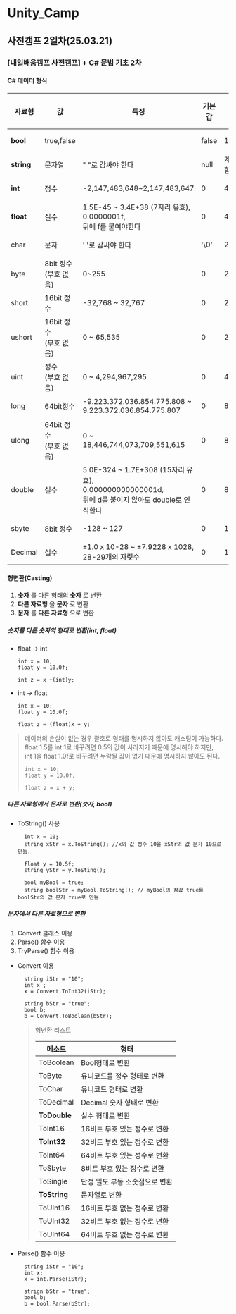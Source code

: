 # Unity_Camp

## 사전캠프 2일차(25.03.21)

### [내일배움캠프 사전캠프] + C# 문법 기초 2차
#### C# 데이터 형식
자료형|값|특징|기본갑|크기|중요도
-|-|-|-|-|-
__bool__|true,false||false|1byte|중요
__string__|문자열|" "로 감싸야 한다|null|계속 변함|중요
__int__|정수|-2,147,483,648~2,147,483,647|0|4byte|중요
__float__|실수|1.5E-45 ~ 3.4E+38 (7자리 유효),<br>0.0000001f,<br>뒤에 f를 붙여야한다|0|4byte|중요
char|문자|' '로 감싸야 한다|'\0'|2byte|참고
byte|8bit 정수<br>(부호 없음)|0~255|0|2byte|참고
short|16bit 정수|-32,768 ~ 32,767|0|2byte|참고
ushort|16bit 정수<br>(부호 없음)|0 ~ 65,535|0|2byte|참고
uint|정수<br>(부호 없음)|0 ~ 4,294,967,295|0|4byte|참고
long|64bit정수|-9.223.372.036.854.775.808 ~ 9.223.372.036.854.775.807|0|8byte|참고
ulong|64bit 정수<br>(부호 없음)|0 ~ 18,446,744,073,709,551,615|0|8byte|참고
double|실수|5.0E-324 ~ 1.7E+308 (15자리 유효),<br>0.000000000000001d,<br>뒤에 d를 붙이지 않아도 double로 인식한다|0|8byte|참고
sbyte|8bit 정수|-128 ~ 127|0|1byte|기타
Decimal|실수|±1.0 x 10-28 ~ ±7.9228 x 1028,<br>28-29개의 자릿수|0|16byte|기타

#### 형변환(Casting)
1. __숫자__ 를 다른 형태의 __숫자__ 로 변환
2. __다른 자료형__ 을 __문자__ 로 변환
3. __문자__ 를 __다른 자료형__ 으로 변환

##### 숫자를 다른 숫자의 형태로 변환(int, float)

  * float → int <br>
  
        int x = 10;   
        float y = 10.0f;
     
        int z = x +(int)y;

  * int → float <br>
  
        int x = 10;   
        float y = 10.0f;
   
        float z = (float)x + y;

> 데이터의 손실이 없는 경우 괄호로 형태를 명시하지 않아도 캐스팅이 가능하다.<br>
> float 1.5를 int 1로 바꾸려면 0.5의 값이 사라지기 때문에 명시해야 하지만,<br> int 1을 float 1.0f로 바꾸려면 누락될 값이 없기 때문에 명시하지 않아도 된다.
> 
>     int x = 10;
>     float y = 10.0f;
>     
>     float z = x + y;
    
##### 다른 자료형에서 문자로 변환(숫자, bool)
* ToString() 사용<br>

        int x = 10;
        string xStr = x.ToString(); //x의 값 정수 10을 xStr의 값 문자 10으로 만듦.

        float y = 10.5f;
        string yStr = y.ToSting();

        bool myBool = true;
        string boolStr = myBool.ToString(); // myBool의 참값 true를 boolStr의 값 문자 true로 만듦.

##### 문자에서 다른 자료형으로 변환
1. Convert 클래스 이용
2. Parse() 함수 이용
3. TryParse() 함수 이용

* Convert 이용
  
        string iStr = "10";
        int x ;
        x = Convert.ToInt32(iStr);

        string bStr = "true";
        bool b;
        b = Convert.ToBoolean(bStr);

  >형변환 리스트
  >
  >메소드|형태
  >|-|-|
  >ToBoolean|Bool형태로 변환
  >ToByte|유니코드를 정수 형태로 변환
  >ToChar|유니코드 형태로 변환
  >ToDecimal|Decimal 숫자 형태로 변환
  >__ToDouble__|실수 형태로 변환
  >ToInt16|16비트 부호 있는 정수로 변환
  >__ToInt32__|32비트 부호 있는 정수로 변환
  >ToInt64|64비트 부호 있는 정수로 변환
  >ToSbyte|8비트 부호 있는 정수로 변환
  >ToSingle|단정 밀도 부동 소숫점으로 변환
  >__ToString__|문자열로 변환
  >ToUInt16|16비트 부호 없는 정수로 변환
  >ToUInt32|32비트 부호 없는 정수로 변환
  >ToUInt64|64비트 부호 없는 정수로 변환
 

* Parse() 함수 이용

        string iStr = "10";
        int x;
        x = int.Parse(iStr);

        strign bStr = "true";
        bool b;
        b = bool.Parse(bStr);
